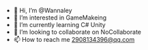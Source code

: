 - 👋 Hi, I’m @Wannaley
- 👀 I’m interested in GameMakeing
- 🌱 I’m currently learning C# Unity
- 💞️ I’m looking to collaborate on NoCollaborate
- 📫 How to reach me 2908134396@qq.com

<!---
Wannaley/Wannaley is a ✨ special ✨ repository because its `README.md` (this file) appears on your GitHub profile.
You can click the Preview link to take a look at your changes.
--->

